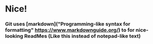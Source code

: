 # Nice!
### Git uses [markdown]("Programming-like syntax for formatting" https://www.markdownguide.org/) to for nice-looking ReadMes (Like this instead of notepad-like text)
